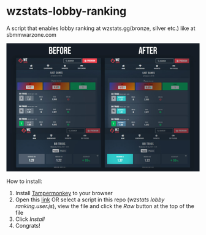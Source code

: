 # wzstats-lobby-ranking
A script that enables lobby ranking at wzstats.gg(bronze, silver etc.) like at sbmmwarzone.com

![alt text](https://github.com/alshuriga/wzstats-lobby-ranking/raw/main/example.jpg) 

How to install:

1. Install [Tampermonkey](https://tampermonkey.net/) to your browser
1. Open this [link](https://github.com/alshuriga/wzstats-lobby-ranking/raw/main/wzstats%20lobby%20ranking.user.js) OR select a script in this repo (_wzstats lobby ranking.user.js_), view the file and click the _Raw_ button at the top of the file
1. Click _Install_
1. Congrats!
